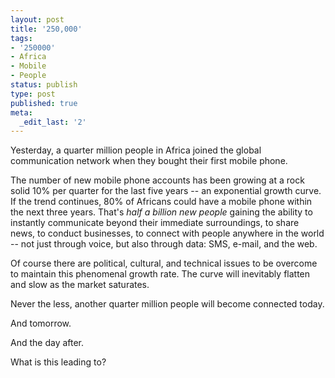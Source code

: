 ```yaml
---
layout: post
title: '250,000'
tags:
- '250000'
- Africa
- Mobile
- People
status: publish
type: post
published: true
meta:
  _edit_last: '2'
---
```

Yesterday, a quarter million people in Africa joined the global communication network when they bought their first mobile phone.

The number of new mobile phone accounts has been growing at a rock solid 10% per quarter for the last five years -- an exponential growth curve.  If the trend continues, 80% of Africans could have a mobile phone within the next three years.  That's <em>half a billion new people</em> gaining the ability to instantly communicate beyond their immediate surroundings, to share news, to conduct businesses, to connect with people anywhere in the world -- not just through voice, but also through data:  SMS,  e-mail, and the web.

Of course there are political, cultural, and technical issues to be overcome to maintain this phenomenal growth rate.  The curve will inevitably flatten and slow as the market saturates.

Never the less, another quarter million people will become connected today.  

And tomorrow.  

And the day after.

What is this leading to?
